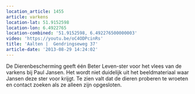 ```yaml
---
location_article: 1455
article: varkens
location-lat: 51.9152598
location-lon: 6.4922765
location-combined: '51.9152598, 6.492276500000003'
video: 'https://youtu.be/oC4ODPcinRs'
title: 'Aalten |  Gendringseweg 37'
article-date: '2013-08-29 14:24:02'
---
```


De Dierenbescherming geeft één Beter Leven-ster voor het vlees van de varkens bij Paul Jansen. Het wordt niet duidelijk uit het beeldmateriaal waar Jansen deze ster voor krijgt. Te zien valt dat de dieren proberen te wroeten en contact zoeken als ze alleen zijn opgesloten.
